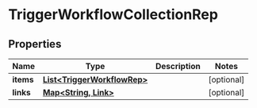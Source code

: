 

# TriggerWorkflowCollectionRep


## Properties

| Name | Type | Description | Notes |
|------------ | ------------- | ------------- | -------------|
|**items** | [**List&lt;TriggerWorkflowRep&gt;**](TriggerWorkflowRep.md) |  |  [optional] |
|**links** | [**Map&lt;String, Link&gt;**](Link.md) |  |  [optional] |



